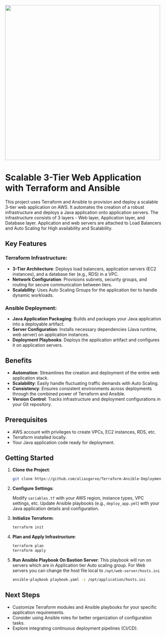 <img src="https://github.com/aliasgarxo/Terraform-Ansible-Deployment/assets/134081765/3a08861c-807c-4da8-8f2b-c68c98af6c50" width="500">

# Scalable 3-Tier Web Application with Terraform and Ansible

This project uses Terraform and Ansible to provision and deploy a scalable 3-tier web application on AWS. It automates the creation of a robust infrastructure and deploys a Java application onto application servers.
The infrastructure consists of 3 layers - Web layer, Application layer, and Database layer. Application and web servers are attached to Load Balancers and Auto Scaling for High availability and Scalability.


## Key Features

### Terraform Infrastructure:

- **3-Tier Architecture**: Deploys load balancers, application servers (EC2 instances), and a database tier (e.g., RDS) in a VPC.
- **Network Configuration**: Provisions subnets, security groups, and routing for secure communication between tiers.
- **Scalability**: Uses Auto Scaling Groups for the application tier to handle dynamic workloads.

### Ansible Deployment:

- **Java Application Packaging**: Builds and packages your Java application into a deployable artifact.
- **Server Configuration**: Installs necessary dependencies (Java runtime, web server) on application instances.
- **Deployment Playbooks**: Deploys the application artifact and configures it on application servers.

## Benefits

- **Automation**: Streamlines the creation and deployment of the entire web application stack.
- **Scalability**: Easily handle fluctuating traffic demands with Auto Scaling.
- **Consistency**: Ensures consistent environments across deployments through the combined power of Terraform and Ansible.
- **Version Control**: Tracks infrastructure and deployment configurations in your Git repository.

## Prerequisites

- AWS account with privileges to create VPCs, EC2 instances, RDS, etc.
- Terraform installed locally.
- Your Java application code ready for deployment.

## Getting Started

1. **Clone the Project**:

    ```bash
    git clone https://github.com/aliasgarxo/Terraform-Ansible-Deployment.git
    ```

2. **Configure Settings**:

    Modify `variables.tf` with your AWS region, instance types, VPC settings, etc. Update Ansible playbooks (e.g., `deploy_app.yml`) with your Java application details and configuration.

3. **Initialize Terraform**:

    ```bash
    terraform init
    ```

4. **Plan and Apply Infrastructure**:

    ```bash
    terraform plan
    terraform apply
    ```

5. **Run Ansible Playbook On Bastion Server**:
    This playbook will run on servers which are in Application tier Auto scaling group. For Web servers you can change the host file local to `/opt/web-server/hosts.ini`
    ```bash
    ansible-playbook playbook.yaml -i /opt/application/hosts.ini
    ```

## Next Steps

- Customize Terraform modules and Ansible playbooks for your specific application requirements.
- Consider using Ansible roles for better organization of configuration tasks.
- Explore integrating continuous deployment pipelines (CI/CD).
